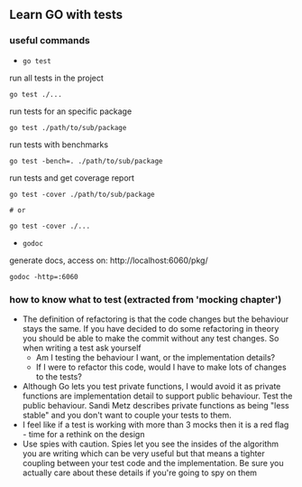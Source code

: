 ## Learn GO with tests


### useful commands

* `go test` 

run all tests in the project
```
go test ./... 
```

run tests for an specific package
```
go test ./path/to/sub/package
```

run tests with benchmarks
```
go test -bench=. ./path/to/sub/package
```

run tests and get coverage report
```
go test -cover ./path/to/sub/package

# or

go test -cover ./...
```

* `godoc`

generate docs, access on: http://localhost:6060/pkg/

```
godoc -http=:6060
```

### how to know what to test (extracted from 'mocking chapter')

* The definition of refactoring is that the code changes but the behaviour stays the same. If you have decided to do some refactoring in theory you should be able to make the commit without any test changes. So when writing a test ask yourself
    * Am I testing the behaviour I want, or the implementation details?
    * If I were to refactor this code, would I have to make lots of changes to the tests?
* Although Go lets you test private functions, I would avoid it as private functions are implementation detail to support public behaviour. Test the public behaviour. Sandi Metz describes private functions as being "less stable" and you don't want to couple your tests to them.
* I feel like if a test is working with more than 3 mocks then it is a red flag - time for a rethink on the design
* Use spies with caution. Spies let you see the insides of the algorithm you are writing which can be very useful but that means a tighter coupling between your test code and the implementation. Be sure you actually care about these details if you're going to spy on them